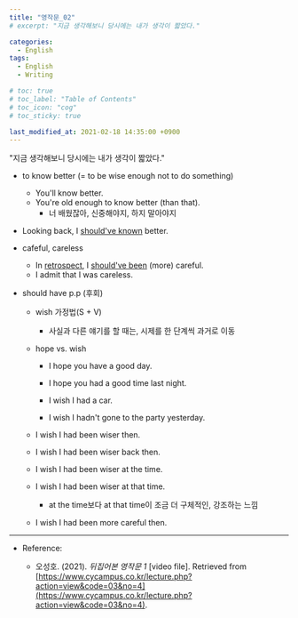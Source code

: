 ```yaml
---
title: "영작문_02"
# excerpt: "지금 생각해보니 당시에는 내가 생각이 짧았다."

categories:
  - English
tags:
  - English
  - Writing

# toc: true 
# toc_label: "Table of Contents" 
# toc_icon: "cog"
# toc_sticky: true 

last_modified_at: 2021-02-18 14:35:00 +0900
---
```


"지금 생각해보니 당시에는 내가 생각이 짧았다."

* to know better (= to be wise enough not to do something)
    * You'll know better. 
    * You're old enough to know better (than that).
        * 너 배웠잖아, 신중해야지, 하지 말아야지

* Looking back, I <u>should've known</u> better.

* cafeful, careless
    * In <u>retrospect</u>, I <u>should've been</u> (more) careful.
    * I admit that I was careless.

* should have p.p (후회)
    * wish 가정법(S + V)
        * 사실과 다른 얘기를 할 때는, 시제를 한 단계씩 과거로 이동
    
    * hope vs. wish
        * I hope you have a good day.
        * I hope you had a good time last night.

        * I wish I had a car.
        * I wish I hadn't gone to the party yesterday.

    * I wish I had been wiser then. 
    * I wish I had been wiser back then.
    * I wish I had been wiser at the time.
    * I wish I had been wiser at that time.
        * at the time보다 at that time이 조금 더 구체적인, 강조하는 느낌
    * I wish I had been more careful then. 

*** 

* Reference: 

    * 오성호. (2021). *뒤집어본 영작문 1* [video file]. Retrieved from [https://www.cycampus.co.kr/lecture.php?action=view&code=03&no=4](https://www.cycampus.co.kr/lecture.php?action=view&code=03&no=4).
